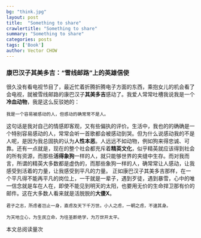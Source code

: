 ```yaml
---
bg: "think.jpg"
layout: post
title:  "Something to share"
crawlertitle: "Something to share"
summary: "Something to share"
categories: posts
tags: ['Book']
author: Vector CHOW
---
```

<script async src="//dn-lbstatics.qbox.me/busuanzi/2.3/busuanzi.pure.mini.js"></script> 
### 康巴汉子其美多吉：“雪线邮路”上的英雄信使
很久没有看电视节目了，最近忙着折腾折腾电子方面的东西，乘抱女儿的机会看了会电视，就被雪线邮路的康巴汉子**其美多吉**感动了。我爱人常常吐槽我说我是一个**冷血动物**，我是这么反驳她的：

```
我是一个容易被感动的人，但感动的确常常不是人。
```
这句话是我对自己的情感即客观，又有些偏执的评价。生活中，我也的的确确是一个特别容易感动的人，常常会听一首歌都会被感动到哭。但为什么说感动我的不是人呢，是因为我总固执的认为**人性本恶**。人远远不如动物，例如狗来得忠诚、可靠。还有一点就是，现在的整个社会都充斥着**精英文化**，似乎精英就应该得到社会的所有资源，而那些**活得象狗**一样的人，就只能够世界的夹缝中生存。而对我而言，所谓的精英大多数都是虚伪的，而那些象狗一样的人，确常常让人感动，让我感受到活着的力量，让我感受到平凡的力量。
正如康巴汉子其美多吉那样，在一个平凡得不能再平凡的岗位上，一干就是一辈子，遇到歹徒，遇到暴雪，心中的唯一信念就是车在人在，即使不能见到明天的太阳，也要用无价的生命捍卫那有价的邮件。这在大多数人看来就是活脱脱的**大傻X**。

```
君子之志，所虑者岂止一身，直虑及天下千万世。小人之虑，一朝之虑，不遑其身。
```

```
为天地立心，为生民立命，为往圣断绝学，为万世开太平。
```
 <span id="busuanzi_container_page_pv">
  本文总阅读量<span id="busuanzi_value_page_pv"></span>次
</span>

